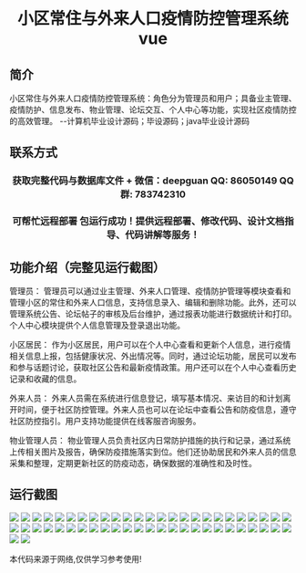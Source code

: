 <p><h1 align="center">小区常住与外来人口疫情防控管理系统vue</h1></p>

## 简介
小区常住与外来人口疫情防控管理系统：角色分为管理员和用户；具备业主管理、疫情防护、信息发布、物业管理、论坛交互、个人中心等功能，实现社区疫情防控的高效管理。    --计算机毕业设计源码；毕设源码；java毕业设计源码


## 联系方式
<p><h3 align="center">获取完整代码与数据库文件 + 微信：deepguan QQ: 86050149 QQ群: 783742310</h3></p>
<p><h3 align="center">可帮忙远程部署 包运行成功！提供远程部署、修改代码、设计文档指导、代码讲解等服务！</h3></p>

## 功能介绍（完整见运行截图）
管理员： 管理员可以通过业主管理、外来人口管理、疫情防护管理等模块查看和管理小区的常住和外来人口信息，支持信息录入、编辑和删除功能。此外，还可以管理系统公告、论坛帖子的审核及后台维护，通过报表功能进行数据统计和打印。个人中心模块提供个人信息管理及登录退出功能。

小区居民： 作为小区居民，用户可以在个人中心查看和更新个人信息，进行疫情相关信息上报，包括健康状况、外出情况等。同时，通过论坛功能，居民可以发布和参与话题讨论，获取社区公告和最新疫情政策。用户还可以在个人中心查看历史记录和收藏的信息。

外来人员： 外来人员需在系统进行信息登记，填写基本情况、来访目的和计划离开时间，便于社区防控管理。外来人员也可以在论坛中查看公告和防疫信息，遵守社区防控指引。用户支持功能提供在线客服咨询服务。

物业管理人员： 物业管理人员负责社区内日常防护措施的执行和记录，通过系统上传相关图片及报告，确保防疫措施落实到位。他们还协助居民和外来人员的信息采集和整理，定期更新社区的防疫动态，确保数据的准确性和及时性。


## 运行截图
![](https://bs-1329754181.cos.ap-shanghai.myqcloud.com/ssm/XiaoQuChangZhuYuWaiLaiRenKouYiQingFangKongGuanLiXiTong/img/001.jpg)
![](https://bs-1329754181.cos.ap-shanghai.myqcloud.com/ssm/XiaoQuChangZhuYuWaiLaiRenKouYiQingFangKongGuanLiXiTong/img/002.jpg)
![](https://bs-1329754181.cos.ap-shanghai.myqcloud.com/ssm/XiaoQuChangZhuYuWaiLaiRenKouYiQingFangKongGuanLiXiTong/img/003.jpg)
![](https://bs-1329754181.cos.ap-shanghai.myqcloud.com/ssm/XiaoQuChangZhuYuWaiLaiRenKouYiQingFangKongGuanLiXiTong/img/004.jpg)
![](https://bs-1329754181.cos.ap-shanghai.myqcloud.com/ssm/XiaoQuChangZhuYuWaiLaiRenKouYiQingFangKongGuanLiXiTong/img/005.jpg)
![](https://bs-1329754181.cos.ap-shanghai.myqcloud.com/ssm/XiaoQuChangZhuYuWaiLaiRenKouYiQingFangKongGuanLiXiTong/img/006.jpg)
![](https://bs-1329754181.cos.ap-shanghai.myqcloud.com/ssm/XiaoQuChangZhuYuWaiLaiRenKouYiQingFangKongGuanLiXiTong/img/007.jpg)
![](https://bs-1329754181.cos.ap-shanghai.myqcloud.com/ssm/XiaoQuChangZhuYuWaiLaiRenKouYiQingFangKongGuanLiXiTong/img/008.jpg)
![](https://bs-1329754181.cos.ap-shanghai.myqcloud.com/ssm/XiaoQuChangZhuYuWaiLaiRenKouYiQingFangKongGuanLiXiTong/img/009.jpg)
![](https://bs-1329754181.cos.ap-shanghai.myqcloud.com/ssm/XiaoQuChangZhuYuWaiLaiRenKouYiQingFangKongGuanLiXiTong/img/010.jpg)
![](https://bs-1329754181.cos.ap-shanghai.myqcloud.com/ssm/XiaoQuChangZhuYuWaiLaiRenKouYiQingFangKongGuanLiXiTong/img/011.jpg)
![](https://bs-1329754181.cos.ap-shanghai.myqcloud.com/ssm/XiaoQuChangZhuYuWaiLaiRenKouYiQingFangKongGuanLiXiTong/img/012.jpg)
![](https://bs-1329754181.cos.ap-shanghai.myqcloud.com/ssm/XiaoQuChangZhuYuWaiLaiRenKouYiQingFangKongGuanLiXiTong/img/013.jpg)
![](https://bs-1329754181.cos.ap-shanghai.myqcloud.com/ssm/XiaoQuChangZhuYuWaiLaiRenKouYiQingFangKongGuanLiXiTong/img/014.jpg)
![](https://bs-1329754181.cos.ap-shanghai.myqcloud.com/ssm/XiaoQuChangZhuYuWaiLaiRenKouYiQingFangKongGuanLiXiTong/img/015.jpg)
![](https://bs-1329754181.cos.ap-shanghai.myqcloud.com/ssm/XiaoQuChangZhuYuWaiLaiRenKouYiQingFangKongGuanLiXiTong/img/016.jpg)
![](https://bs-1329754181.cos.ap-shanghai.myqcloud.com/ssm/XiaoQuChangZhuYuWaiLaiRenKouYiQingFangKongGuanLiXiTong/img/017.jpg)
![](https://bs-1329754181.cos.ap-shanghai.myqcloud.com/ssm/XiaoQuChangZhuYuWaiLaiRenKouYiQingFangKongGuanLiXiTong/img/018.jpg)
![](https://bs-1329754181.cos.ap-shanghai.myqcloud.com/ssm/XiaoQuChangZhuYuWaiLaiRenKouYiQingFangKongGuanLiXiTong/img/019.jpg)
![](https://bs-1329754181.cos.ap-shanghai.myqcloud.com/ssm/XiaoQuChangZhuYuWaiLaiRenKouYiQingFangKongGuanLiXiTong/img/020.jpg)
![](https://bs-1329754181.cos.ap-shanghai.myqcloud.com/ssm/XiaoQuChangZhuYuWaiLaiRenKouYiQingFangKongGuanLiXiTong/img/021.jpg)
![](https://bs-1329754181.cos.ap-shanghai.myqcloud.com/ssm/XiaoQuChangZhuYuWaiLaiRenKouYiQingFangKongGuanLiXiTong/img/022.jpg)
![](https://bs-1329754181.cos.ap-shanghai.myqcloud.com/ssm/XiaoQuChangZhuYuWaiLaiRenKouYiQingFangKongGuanLiXiTong/img/023.jpg)
![](https://bs-1329754181.cos.ap-shanghai.myqcloud.com/ssm/XiaoQuChangZhuYuWaiLaiRenKouYiQingFangKongGuanLiXiTong/img/024.jpg)
![](https://bs-1329754181.cos.ap-shanghai.myqcloud.com/ssm/XiaoQuChangZhuYuWaiLaiRenKouYiQingFangKongGuanLiXiTong/img/025.jpg)
![](https://bs-1329754181.cos.ap-shanghai.myqcloud.com/ssm/XiaoQuChangZhuYuWaiLaiRenKouYiQingFangKongGuanLiXiTong/img/026.jpg)
![](https://bs-1329754181.cos.ap-shanghai.myqcloud.com/ssm/XiaoQuChangZhuYuWaiLaiRenKouYiQingFangKongGuanLiXiTong/img/027.jpg)
![](https://bs-1329754181.cos.ap-shanghai.myqcloud.com/ssm/XiaoQuChangZhuYuWaiLaiRenKouYiQingFangKongGuanLiXiTong/img/028.jpg)
![](https://bs-1329754181.cos.ap-shanghai.myqcloud.com/ssm/XiaoQuChangZhuYuWaiLaiRenKouYiQingFangKongGuanLiXiTong/img/029.jpg)
![](https://bs-1329754181.cos.ap-shanghai.myqcloud.com/ssm/XiaoQuChangZhuYuWaiLaiRenKouYiQingFangKongGuanLiXiTong/img/030.jpg)
![](https://bs-1329754181.cos.ap-shanghai.myqcloud.com/ssm/XiaoQuChangZhuYuWaiLaiRenKouYiQingFangKongGuanLiXiTong/img/031.jpg)
![](https://bs-1329754181.cos.ap-shanghai.myqcloud.com/ssm/XiaoQuChangZhuYuWaiLaiRenKouYiQingFangKongGuanLiXiTong/img/032.jpg)
![](https://bs-1329754181.cos.ap-shanghai.myqcloud.com/ssm/XiaoQuChangZhuYuWaiLaiRenKouYiQingFangKongGuanLiXiTong/img/033.jpg)
![](https://bs-1329754181.cos.ap-shanghai.myqcloud.com/ssm/XiaoQuChangZhuYuWaiLaiRenKouYiQingFangKongGuanLiXiTong/img/034.jpg)
![](https://bs-1329754181.cos.ap-shanghai.myqcloud.com/ssm/XiaoQuChangZhuYuWaiLaiRenKouYiQingFangKongGuanLiXiTong/img/035.jpg)
![](https://bs-1329754181.cos.ap-shanghai.myqcloud.com/ssm/XiaoQuChangZhuYuWaiLaiRenKouYiQingFangKongGuanLiXiTong/img/036.jpg)
![](https://bs-1329754181.cos.ap-shanghai.myqcloud.com/ssm/XiaoQuChangZhuYuWaiLaiRenKouYiQingFangKongGuanLiXiTong/img/037.jpg)
![](https://bs-1329754181.cos.ap-shanghai.myqcloud.com/ssm/XiaoQuChangZhuYuWaiLaiRenKouYiQingFangKongGuanLiXiTong/img/038.jpg)
![](https://bs-1329754181.cos.ap-shanghai.myqcloud.com/ssm/XiaoQuChangZhuYuWaiLaiRenKouYiQingFangKongGuanLiXiTong/img/039.jpg)
![](https://bs-1329754181.cos.ap-shanghai.myqcloud.com/ssm/XiaoQuChangZhuYuWaiLaiRenKouYiQingFangKongGuanLiXiTong/img/040.jpg)
![](https://bs-1329754181.cos.ap-shanghai.myqcloud.com/ssm/XiaoQuChangZhuYuWaiLaiRenKouYiQingFangKongGuanLiXiTong/img/041.jpg)
![](https://bs-1329754181.cos.ap-shanghai.myqcloud.com/ssm/XiaoQuChangZhuYuWaiLaiRenKouYiQingFangKongGuanLiXiTong/img/042.jpg)
![](https://bs-1329754181.cos.ap-shanghai.myqcloud.com/ssm/XiaoQuChangZhuYuWaiLaiRenKouYiQingFangKongGuanLiXiTong/img/043.jpg)
![](https://bs-1329754181.cos.ap-shanghai.myqcloud.com/ssm/XiaoQuChangZhuYuWaiLaiRenKouYiQingFangKongGuanLiXiTong/img/044.jpg)
![](https://bs-1329754181.cos.ap-shanghai.myqcloud.com/ssm/XiaoQuChangZhuYuWaiLaiRenKouYiQingFangKongGuanLiXiTong/img/045.jpg)
![](https://bs-1329754181.cos.ap-shanghai.myqcloud.com/ssm/XiaoQuChangZhuYuWaiLaiRenKouYiQingFangKongGuanLiXiTong/img/046.jpg)
![](https://bs-1329754181.cos.ap-shanghai.myqcloud.com/ssm/XiaoQuChangZhuYuWaiLaiRenKouYiQingFangKongGuanLiXiTong/img/047.jpg)
![](https://bs-1329754181.cos.ap-shanghai.myqcloud.com/ssm/XiaoQuChangZhuYuWaiLaiRenKouYiQingFangKongGuanLiXiTong/img/048.jpg)
![](https://bs-1329754181.cos.ap-shanghai.myqcloud.com/ssm/XiaoQuChangZhuYuWaiLaiRenKouYiQingFangKongGuanLiXiTong/img/049.jpg)
![](https://bs-1329754181.cos.ap-shanghai.myqcloud.com/ssm/XiaoQuChangZhuYuWaiLaiRenKouYiQingFangKongGuanLiXiTong/img/050.jpg)
![](https://bs-1329754181.cos.ap-shanghai.myqcloud.com/ssm/XiaoQuChangZhuYuWaiLaiRenKouYiQingFangKongGuanLiXiTong/img/051.jpg)
![](https://bs-1329754181.cos.ap-shanghai.myqcloud.com/ssm/XiaoQuChangZhuYuWaiLaiRenKouYiQingFangKongGuanLiXiTong/img/052.jpg)

<p>本代码来源于网络,仅供学习参考使用!</p>
